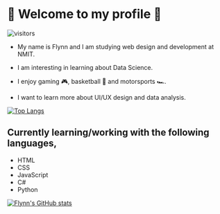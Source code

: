 # 🗿 Welcome to my profile 🗿

![visitors](https://visitor-badge.glitch.me/badge?page_id=${fstevens30})

- My name is Flynn and I am studying web design and development at NMIT.

- I am interesting in learning about Data Science.

- I enjoy gaming 🎮, basketball 🏀 and motorsports 🏎️.

- I want to learn more about UI/UX design and data analysis.

[![Top Langs](https://github-readme-stats.vercel.app/api/top-langs/?username=fstevens30&theme=midnight-purple)](https://github.com/fstevens30)

## Currently learning/working with the following languages,

- HTML 
- CSS
- JavaScript
- C#
- Python

[![Flynn's GitHub stats](https://github-readme-stats.vercel.app/api?username=fstevens30&show_icons=true&theme=midnight-purple&count_private=true&include_all_commits=true)](https://github.com/fstevens30/github-readme-stats)
